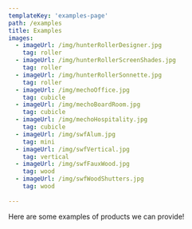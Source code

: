 ```yaml
---
templateKey: 'examples-page'
path: /examples
title: Examples
images:
  - imageUrl: /img/hunterRollerDesigner.jpg
    tag: roller
  - imageUrl: /img/hunterRollerScreenShades.jpg
    tag: roller
  - imageUrl: /img/hunterRollerSonnette.jpg
    tag: roller
  - imageUrl: /img/mechoOffice.jpg
    tag: cubicle
  - imageUrl: /img/mechoBoardRoom.jpg
    tag: cubicle
  - imageUrl: /img/mechoHospitality.jpg
    tag: cubicle
  - imageUrl: /img/swfAlum.jpg
    tag: mini
  - imageUrl: /img/swfVertical.jpg
    tag: vertical
  - imageUrl: /img/swfFauxWood.jpg
    tag: wood
  - imageUrl: /img/swfWoodShutters.jpg
    tag: wood
    
---
```


Here are some examples of products we can provide!